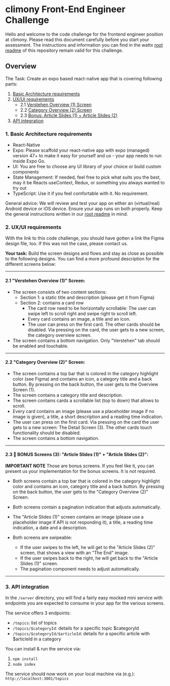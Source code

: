 # climony Front-End Engineer Challenge

Hello and welcome to the code challenge for the frontend engineer position at climony.
Please read this document carefully before you start your assessment. The instructions and information you can find in the wattx [root readme](/README.md) of this repository remain valid for this challenge.

## Overview

The Task: Create an expo based react-native app that is covering following parts:

1. [Basic Architecture requirements](#1-basic-architecture-requirements)
2. [UX/UI requirements](#2-uxui-requirements)
   - 2.1 [Verstehen Overview (1) Screen](#21-verstehen-overview-1-screen)
   - 2.2 [Category Overview (2) Screen](#22-category-overview-2-screen)
   - 2.3 [Bonus: Article Slides (1) + Article Slides (2)](#23-bonus-screens-3-article-slides-1--article-slides-2)
3. [API integration](#3-api-integration)

### 1. Basic Architecture requirements

- React-Native
- Expo: Please scaffold your react-native app with expo (managed) version 47+ to make it easy for yourself and us - your app needs to run inside Expo Go.
- UI: You are free to choose any UI library of your choice or build custom components
- State Management: If needed, feel free to pick what suits you the best, may it be Reacts useContext, Redux, or something you always wanted to try out
- TypeScript: Use it if you feel comfortable with it. No requirement.

General advice:
We will review and test your app on either an (virtual/real) Android device or iOS device. Ensure your app runs on both properly.
Keep the general instructions written in our [root readme](/README.md) in mind.

### 2. UX/UI requirements

With the link to this code challenge, you should have gotten a link the Figma design file, too. If this was not the case, please contact us.

**Your task:** Build the screen designs and flows and stay as close as possible to the following designs. You can find a more profound description for the different screens below:

---

#### 2.1 **"Verstehen Overview (1)" Screen:**

- The screen consists of two content sections:
  - Section 1: a static title and description (please get it from Figma)
  - Section 2: contains a card row
    - The card row need to be horizontally scrollable: The user can swipe left to scroll right and swipe right to scroll left.
    - Every card contains an image, a title and an icon.
    - The user can press on the first card. The other cards should be disabled. Via pressing on the card, the user gets to a new screen, the category overview screen.
- The screen contains a bottom navigation. Only "Verstehen" tab should be enabled and touchable.

---

#### 2.2 **"Category Overview (2)" Screen:**

- The screen contains a top bar that is colored in the category highlight color (see Figma) and contains an icon, a category title and a back button. By pressing on the back button, the user gets to the Overview Screen (1).
- The screen contains a category title and description.
- The screen contains cards a scrollable list (top to down) that allows to scroll.
- Every card contains an image (please use a placeholder image if no image is given), a title, a short description and a reading time indication.
- The user can press on the first card. Via pressing on the card the user gets to a new screen: The Detail Screen (3). The other cards touch functionality should be disabled.
- The screen contains a bottom navigation.

---

#### 2.3 **🦄 BONUS Screens (3): "Article Slides (1)" + "Article Slides (2)":**

**IMPORTANT NOTE**
Those are bonus screens. If you feel like it, you can present us your implementation for the bonus screens. It is not required.

- Both screens contain a top bar that is colored in the category highlight color and contains an icon, category title and a back button. By pressing on the back button, the user gets to the "Category Overview (2)" Screen.
- Both screens contain a pagination indication that adjusts automatically.
- The "Article Slides (1)" screen contains an image (please use a placeholder image if API is not responding it), a title, a reading time indication, a date and a description.

- Both screens are swipeable:
  - If the user swipes to the left, he will get to the "Article Slides (2)" screen, that shows a view with an "The End" image.
  - If the user swipes back to the right, he will get back to the "Article Slides (1)" screen.
  - The pagination component needs to adjust automatically.

---

### 3. API integration

In the `/server` directory, you will find a fairly easy mocked mini service with endpoints you are expected to consume in your app for the various screens.

The service offers 3 endpoints:

- `/topics`: list of topics
- `/topics/$categoryId`: details for a specific topic $categoryId
- `/topics/$categoryId/$articleId`: details for a specific article with $articleId in a category

You can install & run the service via:

1. `npm install`
2. `node index`

The service should now work on your local machine via (e.g.):
`http://localhost:3001/topics`
